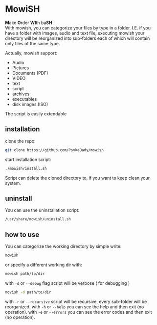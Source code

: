 # MowiSH
**M**ake **O**rder **WI**th ba**SH**   
With mowish, you can categorize your files by type in a folder. I.E. if you have a folder with images, audio and text file, executing mowish your directory will be reorganized into sub-folders each of which will contain only files of the same type.

Actually, mowish support: 

- Audio
- Pictures
- Documents (PDF)
- VIDEO
- text
- script
- archives
- executables
- disk images (ISO)

The script is easily extendable
## installation

clone the repo: 
```bash
git clone https://github.com/PsykeDady/mowish
```

start installation script: 
```bash
./mowish/install.sh
```

Script can delete the cloned directory to, if you want to keep clean your system.
## uninstall 

You can use the uninstallation script: 

```bash
/usr/share/mowish/uninstall.sh
```

## how to use 

You can categorize the working directory by simple write: 

```bash
mowish
```

or specify a different working dir with: 
```bash
mowish path/to/dir
```

with `-d` or `--debug` flag script will be verbose ( for debugging )
```bash
movish -d path/to/dir
```

with `-r` or `--recursive` script will be recursive, every sub-folder will be reorganized.
with `-h` or `--help` you can see the help and then exit (no operation).
with `-e` or `--errors` you can see the error codes and then exit (no operation).